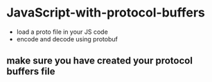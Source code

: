 # JavaScript-with-protocol-buffers
- load a proto file in your JS code 
- encode and decode using protobuf

## make sure you have created your protocol buffers file
